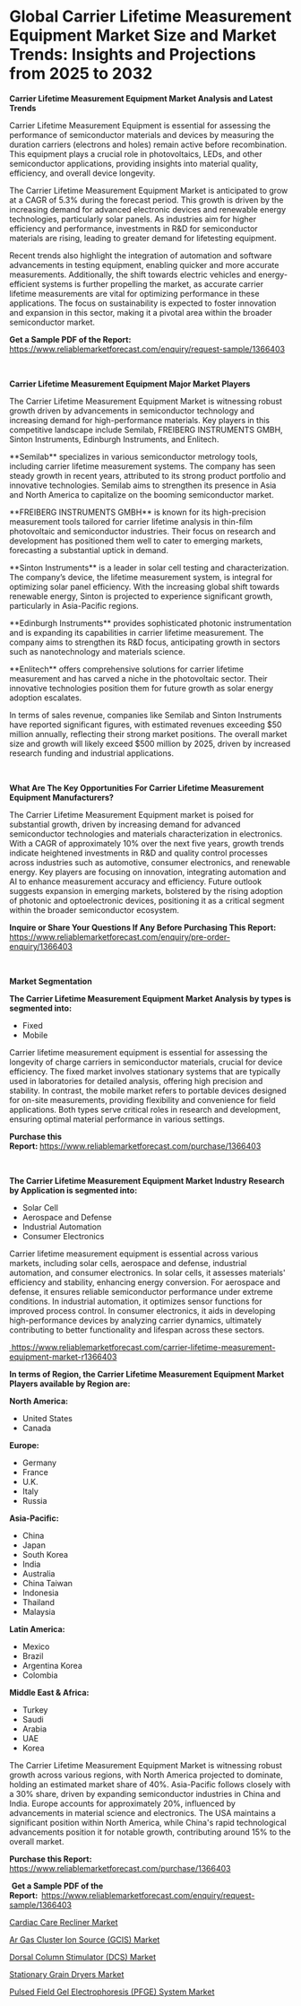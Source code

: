 <p><h1>Global Carrier Lifetime Measurement Equipment Market Size and Market Trends: Insights and Projections from 2025 to 2032</h1></p><p><strong>Carrier Lifetime Measurement Equipment Market Analysis and Latest Trends</strong></p>
<p><p>Carrier Lifetime Measurement Equipment is essential for assessing the performance of semiconductor materials and devices by measuring the duration carriers (electrons and holes) remain active before recombination. This equipment plays a crucial role in photovoltaics, LEDs, and other semiconductor applications, providing insights into material quality, efficiency, and overall device longevity.</p><p>The Carrier Lifetime Measurement Equipment Market is anticipated to grow at a CAGR of 5.3% during the forecast period. This growth is driven by the increasing demand for advanced electronic devices and renewable energy technologies, particularly solar panels. As industries aim for higher efficiency and performance, investments in R&D for semiconductor materials are rising, leading to greater demand for lifetesting equipment. </p><p>Recent trends also highlight the integration of automation and software advancements in testing equipment, enabling quicker and more accurate measurements. Additionally, the shift towards electric vehicles and energy-efficient systems is further propelling the market, as accurate carrier lifetime measurements are vital for optimizing performance in these applications. The focus on sustainability is expected to foster innovation and expansion in this sector, making it a pivotal area within the broader semiconductor market.</p></p>
<p><strong>Get a Sample PDF of the Report:&nbsp;</strong> <a href="https://www.reliablemarketforecast.com/enquiry/request-sample/1366403?utm_campaign=1110&utm_medium=2&utm_source=Github&utm_content=ia&utm_term=22032025&utm_id=carrier-lifetime-measurement-equipment">https://www.reliablemarketforecast.com/enquiry/request-sample/1366403</a></p>
<p>&nbsp;</p>
<p><strong>Carrier Lifetime Measurement Equipment Major Market Players</strong></p>
<p><p>The Carrier Lifetime Measurement Equipment Market is witnessing robust growth driven by advancements in semiconductor technology and increasing demand for high-performance materials. Key players in this competitive landscape include Semilab, FREIBERG INSTRUMENTS GMBH, Sinton Instruments, Edinburgh Instruments, and Enlitech.</p><p>**Semilab** specializes in various semiconductor metrology tools, including carrier lifetime measurement systems. The company has seen steady growth in recent years, attributed to its strong product portfolio and innovative technologies. Semilab aims to strengthen its presence in Asia and North America to capitalize on the booming semiconductor market.</p><p>**FREIBERG INSTRUMENTS GMBH** is known for its high-precision measurement tools tailored for carrier lifetime analysis in thin-film photovoltaic and semiconductor industries. Their focus on research and development has positioned them well to cater to emerging markets, forecasting a substantial uptick in demand.</p><p>**Sinton Instruments** is a leader in solar cell testing and characterization. The company’s device, the lifetime measurement system, is integral for optimizing solar panel efficiency. With the increasing global shift towards renewable energy, Sinton is projected to experience significant growth, particularly in Asia-Pacific regions.</p><p>**Edinburgh Instruments** provides sophisticated photonic instrumentation and is expanding its capabilities in carrier lifetime measurement. The company aims to strengthen its R&D focus, anticipating growth in sectors such as nanotechnology and materials science.</p><p>**Enlitech** offers comprehensive solutions for carrier lifetime measurement and has carved a niche in the photovoltaic sector. Their innovative technologies position them for future growth as solar energy adoption escalates.</p><p>In terms of sales revenue, companies like Semilab and Sinton Instruments have reported significant figures, with estimated revenues exceeding $50 million annually, reflecting their strong market positions. The overall market size and growth will likely exceed $500 million by 2025, driven by increased research funding and industrial applications.</p></p>
<p>&nbsp;</p>
<p><strong>What Are The Key Opportunities For Carrier Lifetime Measurement Equipment Manufacturers?</strong></p>
<p><p>The Carrier Lifetime Measurement Equipment market is poised for substantial growth, driven by increasing demand for advanced semiconductor technologies and materials characterization in electronics. With a CAGR of approximately 10% over the next five years, growth trends indicate heightened investments in R&D and quality control processes across industries such as automotive, consumer electronics, and renewable energy. Key players are focusing on innovation, integrating automation and AI to enhance measurement accuracy and efficiency. Future outlook suggests expansion in emerging markets, bolstered by the rising adoption of photonic and optoelectronic devices, positioning it as a critical segment within the broader semiconductor ecosystem.</p></p>
<p><strong>Inquire or Share Your Questions If Any Before Purchasing This Report:</strong> <a href="https://www.reliablemarketforecast.com/enquiry/pre-order-enquiry/1366403?utm_campaign=1110&utm_medium=2&utm_source=Github&utm_content=ia&utm_term=22032025&utm_id=carrier-lifetime-measurement-equipment">https://www.reliablemarketforecast.com/enquiry/pre-order-enquiry/1366403</a></p>
<p>&nbsp;</p>
<p><strong>Market Segmentation</strong></p>
<p><strong>The Carrier Lifetime Measurement Equipment Market Analysis by types is segmented into:</strong></p>
<p><ul><li>Fixed</li><li>Mobile</li></ul></p>
<p><p>Carrier lifetime measurement equipment is essential for assessing the longevity of charge carriers in semiconductor materials, crucial for device efficiency. The fixed market involves stationary systems that are typically used in laboratories for detailed analysis, offering high precision and stability. In contrast, the mobile market refers to portable devices designed for on-site measurements, providing flexibility and convenience for field applications. Both types serve critical roles in research and development, ensuring optimal material performance in various settings.</p></p>
<p><strong>Purchase this Report:&nbsp;</strong><a href="https://www.reliablemarketforecast.com/purchase/1366403?utm_campaign=1110&utm_medium=2&utm_source=Github&utm_content=ia&utm_term=22032025&utm_id=carrier-lifetime-measurement-equipment">https://www.reliablemarketforecast.com/purchase/1366403</a></p>
<p>&nbsp;</p>
<p><strong>The Carrier Lifetime Measurement Equipment Market Industry Research by Application is segmented into:</strong></p>
<p><ul><li>Solar Cell</li><li>Aerospace and Defense</li><li>Industrial Automation</li><li>Consumer Electronics</li></ul></p>
<p><p>Carrier lifetime measurement equipment is essential across various markets, including solar cells, aerospace and defense, industrial automation, and consumer electronics. In solar cells, it assesses materials' efficiency and stability, enhancing energy conversion. For aerospace and defense, it ensures reliable semiconductor performance under extreme conditions. In industrial automation, it optimizes sensor functions for improved process control. In consumer electronics, it aids in developing high-performance devices by analyzing carrier dynamics, ultimately contributing to better functionality and lifespan across these sectors.</p></p>
<p><a href="https://www.reliablemarketforecast.com/carrier-lifetime-measurement-equipment-market-r1366403?utm_campaign=1110&utm_medium=2&utm_source=Github&utm_content=ia&utm_term=22032025&utm_id=carrier-lifetime-measurement-equipment">&nbsp;https://www.reliablemarketforecast.com/carrier-lifetime-measurement-equipment-market-r1366403</a></p>
<p><strong>In terms of Region, the Carrier Lifetime Measurement Equipment Market Players available by Region are:</strong></p>
<p>
    <p> <strong> North America: </strong>
        <ul>
            <li>United States</li>
            <li>Canada</li>
        </ul>
        </p> 
    <p> <strong> Europe: </strong>
        <ul>
            <li>Germany</li>
            <li>France</li>
            <li>U.K.</li>
            <li>Italy</li>
            <li>Russia</li>
        </ul>
        </p> 
    <p> <strong> Asia-Pacific: </strong>
        <ul>
            <li>China</li>
            <li>Japan</li>
            <li>South Korea</li>
            <li>India</li>
            <li>Australia</li>
            <li>China Taiwan</li>
            <li>Indonesia</li>
            <li>Thailand</li>
            <li>Malaysia</li>
        </ul>
        </p> 
    <p> <strong> Latin America: </strong>
        <ul>
            <li>Mexico</li>
            <li>Brazil</li>
            <li>Argentina Korea</li>
            <li>Colombia</li>
        </ul>
        </p> 
    <p> <strong> Middle East & Africa: </strong>
        <ul>
            <li>Turkey</li>
            <li>Saudi</li>
            <li>Arabia</li>
            <li>UAE</li>
            <li>Korea</li>
        </ul>
    </p>
    </p>
<p><p>The Carrier Lifetime Measurement Equipment Market is witnessing robust growth across various regions, with North America projected to dominate, holding an estimated market share of 40%. Asia-Pacific follows closely with a 30% share, driven by expanding semiconductor industries in China and India. Europe accounts for approximately 20%, influenced by advancements in material science and electronics. The USA maintains a significant position within North America, while China's rapid technological advancements position it for notable growth, contributing around 15% to the overall market.</p></p>
<p><strong>Purchase this Report: </strong><a href="https://www.reliablemarketforecast.com/purchase/1366403?utm_campaign=1110&utm_medium=2&utm_source=Github&utm_content=ia&utm_term=22032025&utm_id=carrier-lifetime-measurement-equipment">https://www.reliablemarketforecast.com/purchase/1366403</a></p>
<p>&nbsp;<strong>Get a Sample PDF of the Report:&nbsp;&nbsp;</strong><a href="https://www.reliablemarketforecast.com/enquiry/request-sample/1366403?utm_campaign=1110&utm_medium=2&utm_source=Github&utm_content=ia&utm_term=22032025&utm_id=carrier-lifetime-measurement-equipment">https://www.reliablemarketforecast.com/enquiry/request-sample/1366403</a></p>
<p><strong></strong></p>
<p><p><a href="https://github.com/aertsfecto0h/Market-Research-Report-List-1/blob/main/cardiac-care-recliner-market.md?utm_campaign=1110&utm_medium=2&utm_source=Github&utm_content=ia&utm_term=22032025&utm_id=carrier-lifetime-measurement-equipment">Cardiac Care Recliner Market</a></p><p><a href="https://github.com/hiwatchucuy/Market-Research-Report-List-1/blob/main/ar-gas-cluster-ion-source-gcis-market.md?utm_campaign=1110&utm_medium=2&utm_source=Github&utm_content=ia&utm_term=22032025&utm_id=carrier-lifetime-measurement-equipment">Ar Gas Cluster Ion Source (GCIS) Market</a></p><p><a href="https://github.com/barlevsebako/Market-Research-Report-List-1/blob/main/dorsal-column-stimulator-dcs-market.md?utm_campaign=1110&utm_medium=2&utm_source=Github&utm_content=ia&utm_term=22032025&utm_id=carrier-lifetime-measurement-equipment">Dorsal Column Stimulator (DCS) Market</a></p><p><a href="https://github.com/ftnlewins/Market-Research-Report-List-1/blob/main/stationary-grain-dryers-market.md?utm_campaign=1110&utm_medium=2&utm_source=Github&utm_content=ia&utm_term=22032025&utm_id=carrier-lifetime-measurement-equipment">Stationary Grain Dryers Market</a></p><p><a href="https://github.com/tyreinhssan/Market-Research-Report-List-1/blob/main/pulsed-field-gel-electrophoresis-pfge-system-market.md?utm_campaign=1110&utm_medium=2&utm_source=Github&utm_content=ia&utm_term=22032025&utm_id=carrier-lifetime-measurement-equipment">Pulsed Field Gel Electrophoresis (PFGE) System Market</a></p></p>